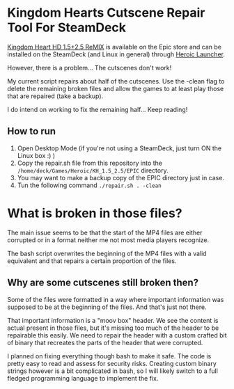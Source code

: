 # Kingdom Hearts Cutscene Repair Tool For SteamDeck

[Kingdom Heart HD 1.5+2.5 ReMIX](https://store.epicgames.com/en-US/p/kingdom-hearts-hd-1-5-2-5-remix) is available on the Epic store and can be installed on the SteamDeck (and Linux in general) through [Heroic Launcher](https://heroicgameslauncher.com/).

However, there is a problem... The cutscenes don't work!

My current script repairs about half of the cutscenes. Use the -clean flag to delete the remaining broken files and allow the games to at least play those that are repaired (take a backup).

I do intend on working to fix the remaining half... Keep reading!

## How to run

1. Open Desktop Mode (if you're not using a SteamDeck, just turn ON the Linux box :) )
1. Copy the repair.sh file from this repository into the `/home/deck/Games/Heroic/KH_1.5_2.5/EPIC` directory. 
1. You may want to make a backup copy of the EPIC directory just in case. 
1. Tun the following command `./repair.sh . -clean`

# What is broken in those files?

The main issue seems to be that the start of the MP4 files are either corrupted or in a format neither me not most media players recognize.

The bash script overwrites the beginning of the MP4 files with a valid equivalent and that repairs a certain proportion of the files.

## Why are some cutscenes still broken then?

Some of the files were formatted in a way where important information was supposed to be at the beginning of the files. And that's just not there.

That important information is a "moov box" header. We see the content is actual present in those files, but it's missing too much of the header to be repairable this easily. We need to repair the header with a custom crafted bit of binary that recreates the parts of the header that were corrupted.

I planned on fixing everything though bash to make it safe. The code is pretty easy to read and assess for security risks. Creating custom binary strings however is a bit complicated in bash, so I will likely switch to a full fledged programming language to implement the fix.